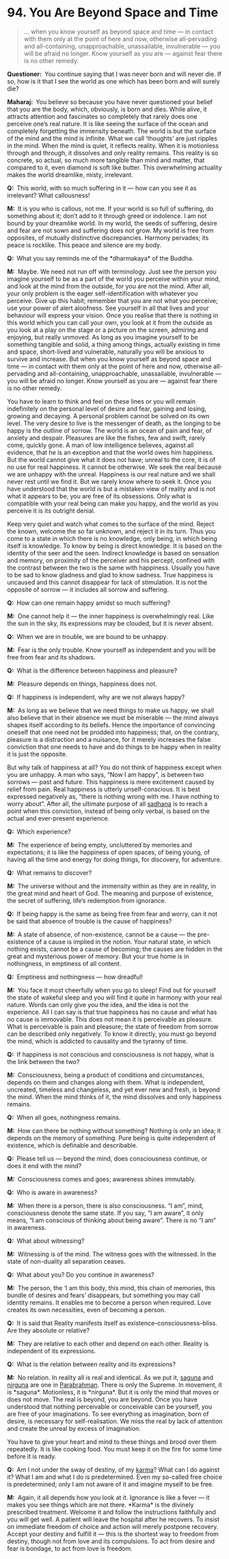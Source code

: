 # 94. You Are Beyond Space and Time

>… when you know yourself as beyond space and time — in contact with them only at the point of 
here and now, otherwise all-pervading and all-containing, unapproachable, unassailable, 
invulnerable — you will be afraid no longer. Know yourself as you are — against fear there is no 
other remedy.</p>

<p><b>Questioner:</b> You continue saying that I was never born and will never die. If so, how is it that I see 
the world as one which has been born and will surely die?</p>

<p><b>Maharaj:</b> You believe so because you have never questioned your belief that you are the body, 
which, obviously, is born and dies. While alive, it attracts attention and fascinates so completely that 
rarely does one perceive one’s real nature. It is like seeing the surface of the ocean and completely 
forgetting the immensity beneath. The world is but the surface of the mind and the mind is infinite. 
What we call ‘thoughts’ are just ripples in the mind. When the mind is quiet, it reflects reality. When it 
is motionless through and through, it dissolves and only reality remains. This reality is so concrete, 
so actual, so much more tangible than mind and matter, that compared to it, even diamond is soft 
like butter. This overwhelming actuality makes the world dreamlike, misty, irrelevant.</p>

<p><b>Q:</b> This world, with so much suffering in it — how can you see it as irrelevant? What callousness!</p>

<p><b>M:</b> It is you who is callous, not me. If your world is so full of suffering, do something about it; don’t 
add to it through greed or indolence. I am not bound by your dreamlike world. In my world, the seeds 
of suffering, desire and fear are not sown and suffering does not grow. My world is free from 
opposites, of mutually distinctive discrepancies. Harmony pervades; its peace is rocklike. This peace 
and silence are my body.</p>

<p><b>Q:</b> What you say reminds me of the *dharmakaya* of the Buddha.</p>

<p><b>M:</b> Maybe. We need not run off with terminology. Just see the person you imagine yourself to be as 
a part of the world you perceive within your mind, and look at the mind from the outside, for you are 
not the mind. After all, your only problem is the eager self-identification with whatever you perceive. 
Give up this habit; remember that you are not what you perceive; use your power of alert aloofness. 
See yourself in all that lives and your behaviour will express your vision. Once you realise that there 
is nothing in this world which you can call your own, you look at it from the outside as you look at a 
play on the stage or a picture on the screen, admiring and enjoying, but really unmoved. As long as 
you imagine yourself to be something tangible and solid, a thing among things, actually existing in 
time and space, short-lived and vulnerable, naturally you will be anxious to survive and increase. 
But when you know yourself as beyond space and time — in contact with them only at the point of 
here and now, otherwise all-pervading and all-containing, unapproachable, unassailable, 
invulnerable — you will be afraid no longer. Know yourself as you are — against fear there is no 
other remedy.

You have to learn to think and feel on these lines or you will remain indefinitely on the personal 
level of desire and fear, gaining and losing, growing and decaying. A personal problem cannot be 
solved on its own level. The very desire to live is the messenger of death, as the longing to be 
happy is the outline of sorrow. The world is an ocean of pain and fear, of anxiety and despair. 
Pleasures are like the fishes, few and swift, rarely come, quickly gone. A man of low intelligence 
believes, against all evidence, that he is an exception and that the world owes him happiness. But 
the world cannot give what it does not have; unreal to the core, it is of no use for real happiness. It 
cannot be otherwise. We seek the real because we are unhappy with the unreal. Happiness is our 
real nature and we shall never rest until we find it. But we rarely know where to seek it. Once you 
have understood that the world is but a mistaken view of reality and is not what it appears to be, 
you are free of its obsessions. Only what is compatible with your real being can make you happy, 
and the world as you perceive it is its outright denial.

Keep very quiet and watch what comes to the surface of the mind. Reject the known, welcome the
so far unknown, and reject it in its turn. Thus you come to a state in which there is no knowledge, 
only being, in which being itself is knowledge. To know by being is direct knowledge. It is based on 
the identity of the seer and the seen. Indirect knowledge is based on sensation and memory, on 
proximity of the perceiver and his percept, confined with the contrast between the two is the same 
with happiness. Usually you have to be sad to know gladness and glad to know sadness. True 
happiness is uncaused and this cannot disappear for lack of stimulation. It is not the opposite of 
sorrow — it includes all sorrow and suffering.</p>

<p><b>Q:</b> How can one remain happy amidst so much suffering?</p>

<p><b>M:</b> One cannot help it — the inner happiness is overwhelmingly real. Like the sun in the sky, its 
expressions may be clouded, but it is never absent.</p>

<p><b>Q:</b> When we are in trouble, we are bound to be unhappy.</p>

<p><b>M:</b> Fear is the only trouble. Know yourself as independent and you will be free from fear and its 
shadows.</p>

<p><b>Q:</b> What is the difference between happiness and pleasure?</p>

<p><b>M:</b> Pleasure depends on things, happiness does not.</p>

<p><b>Q:</b> If happiness is independent, why are we not always happy?</p>

<p><b>M:</b> As long as we believe that we need things to make us happy, we shall also believe that in their 
absence we must be miserable — the mind always shapes itself according to its beliefs. Hence the 
importance of convincing oneself that one need not be prodded into happiness; that, on the 
contrary, pleasure is a distraction and a nuisance, for it merely increases the false conviction that 
one needs to have and do things to be happy when in reality it is just the opposite.

But why talk of happiness at all? You do not think of happiness except when you are unhappy. A 
man who says, “Now I am happy”, is between two sorrows — past and future. This happiness is 
mere excitement caused by relief from pain. Real happiness is utterly unself-conscious. It is best 
expressed negatively as, “there is nothing wrong with me. I have nothing to worry about”. After all, 
the ultimate purpose of all <a href="The practice which produces success, <em>siddhi</em>.">sadhana</a> is to reach a point when this conviction, instead of being only 
verbal, is based on the actual and ever-present experience.</p>

<p><b>Q:</b> Which experience?</p>

<p><b>M:</b> The experience of being empty, uncluttered by memories and expectations; it is like the 
happiness of open spaces, of being young, of having all the time and energy for doing things, for 
discovery, for adventure.</p>

<p><b>Q:</b> What remains to discover?</p>

<p><b>M:</b> The universe without and the immensity within as they are in reality, in the great mind and heart 
of God. The meaning and purpose of existence, the secret of suffering, life’s redemption from 
ignorance.</p>

<p><b>Q:</b> If being happy is the same as being free from fear and worry, can it not be said that absence of 
trouble is the cause of happiness?</p>

<p><b>M:</b> A state of absence, of non-existence, cannot be a cause — the pre-existence of a cause is implied
in the notion. Your natural state, in which nothing exists, cannot be a cause of becoming; the 
causes are hidden in the great and mysterious power of memory. But your true home is in 
nothingness, in emptiness of all content.</p>

<p><b>Q:</b> Emptiness and nothingness — how dreadful!</p>

<p><b>M:</b> You face it most cheerfully when you go to sleep! Find out for yourself the state of wakeful 
sleep and you will find it quite in harmony with your real nature. Words can only give you the idea, 
and the idea is not the experience. All I can say is that true happiness has no cause and what has 
no cause is immovable. This does not mean it is perceivable as pleasure. What is perceivable is 
pain and pleasure; the state of freedom from sorrow can be described only negatively. To know it 
directly, you must go beyond the mind, which is addicted to causality and the tyranny of time.</p>

<p><b>Q:</b> If happiness is not conscious and consciousness is not happy, what is the link between the two?</p>

<p><b>M:</b> Consciousness, being a product of conditions and circumstances, depends on them and 
changes along with them. What is independent, uncreated, timeless and changeless, and yet ever  
new and fresh, is beyond the mind. When the mind thinks of it, the mind dissolves and only 
happiness remains.</p>

<p><b>Q:</b> When all goes, nothingness remains.</p>

<p><b>M:</b> How can there be nothing without something? Nothing is only an idea; it depends on the 
memory of something. Pure being is quite independent of existence, which is definable and 
describable.</p>

<p><b>Q:</b> Please tell us — beyond the mind, does consciousness continue, or does it end with the mind?</p>

<p><b>M:</b> Consciousness comes and goes; awareness shines immutably.</p>

<p><b>Q:</b> Who is aware in awareness?</p>

<p><b>M:</b> When there is a person, there is also consciousness. “I am”, mind, consciousness denote the 
same state. If you say, “I am aware”, it only means, “I am conscious of thinking about being aware”. 
There is no “I am” in awareness.</p>

<p><b>Q:</b> What about witnessing?</p>

<p><b>M:</b> Witnessing is of the mind. The witness goes with the witnessed. In the state of non-duality all
separation ceases.</p>

<p><b>Q:</b> What about you? Do you continue in awareness?</p>

<p><b>M:</b> The person, the ‘I am this body, this mind, this chain of memories, this bundle of desires and 
fears’ disappears, but something you may call identity remains. It enables me to become a person 
when required. Love creates its own necessities, even of becoming a person.</p>

<p><b>Q:</b> It is said that Reality manifests itself as existence–consciousness–bliss. Are they absolute or
relative?</p>

<p><b>M:</b> They are relative to each other and depend on each other. Reality is independent of its 
expressions.</p>

<p><b>Q:</b> What is the relation between reality and its expressions?</p>

<p><b>M:</b> No relation. In reality all is real and identical. As we put it, <a href="Manifested condition with the three <em>guna</em>s, qualities — <em>sattva</em>, <em>rajas</em> and <em>tamas</em>. The Supreme Absolute conceived of as possessing qualities like love, mercy etc., as distinguished from the undifferentiated Absolute of the <em>Advaita Vedanta</em>.">saguna</a> and <a href="The unconditioned, without form, qualities or attributes.">nirguna</a> are one in <a href="The Supreme Reality.">Parabrahman</a>. There is only the Supreme. In movement, it is *saguna*. Motionless, it is *nirguna*. But it 
is only the mind that moves or does not move. The real is beyond, you are beyond. Once you have 
understood that nothing perceivable or conceivable can be yourself, you are free of your 
imaginations. To see everything as imagination, born of desire, is necessary for self-realisation. We 
miss the real by lack of attention and create the unreal by excess of imagination.

You have to give your heart and mind to these things and brood over them repeatedly. It is like 
cooking food. You must keep it on the fire for some time before it is ready.</p>

<p><b>Q:</b> Am I not under the sway of destiny, of my <a href="Action or “the fruits of action”. <em>Karma</em> is of three kinds: <em>sanchita</em> (accumulated from previous births), <em>prarabdha</em> (portion of the past <em>karma</em> to be worked out in the present life) and <em>agami</em> (the current <em>karma</em> the result of which will fructify in future).">karma</a>? What can I do against it? What I am and 
what I do is predetermined. Even my so-called free choice is predetermined; only I am not aware of 
it and imagine myself to be free.</p>

<p><b>M:</b> Again, it all depends how you look at it. Ignorance is like a fever — it makes you see things 
which are not there. *Karma* is the divinely prescribed treatment. Welcome it and follow the 
instructions faithfully and you will get well. A patient will leave the hospital after he recovers. To 
insist on immediate freedom of choice and action will merely postpone recovery. Accept your 
destiny and fulfill it — this is the shortest way to freedom from destiny, though not from love and its 
compulsions. To act from desire and fear is bondage, to act from love is freedom.


<script>
export default {
  props: ["slot-key"],
  mounted () {
    tippy("[href]", {allowHTML: true});
  }
}
</script>
